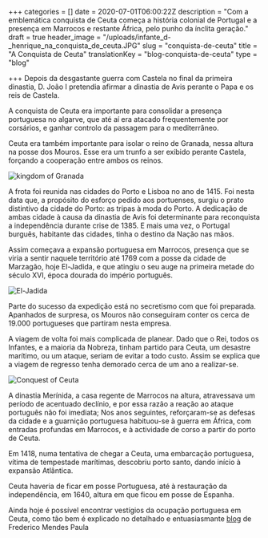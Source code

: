 +++
categories = []
date = 2020-07-01T06:00:22Z
description = "Com a emblemática conquista de Ceuta começa a história colonial de Portugal e a presença em Marrocos e restante África, pelo punho da ínclita geração."
draft = true
header_image = "/uploads/infante_d-_henrique_na_conquista_de_ceuta.JPG"
slug = "conquista-de-ceuta"
title = "A Conquista de Ceuta"
translationKey = "blog-conquista-de-ceuta"
type = "blog"

+++
Depois da desgastante guerra com Castela no final da primeira dinastia, D. João I pretendia afirmar a dinastia de Avis perante o Papa e os reis de Castela.

A conquista de Ceuta era importante para consolidar a presença portuguesa no algarve, que até aí era atacado frequentemente por corsários, e ganhar controlo da passagem para o mediterrâneo.

Ceuta era também importante para isolar o reino de Granada, nessa altura na posse dos Mouros. Esse era um trunfo a ser exibido perante Castela, forçando a cooperação entre ambos os reinos.

![ kingdom of Granada](/uploads/salida_de_la_familia_de_boabdil_de_la_alhambra.jpg " kingdom of Granada")

A frota foi reunida nas cidades do Porto e Lisboa no ano de 1415. Foi nesta data que, a propósito do esforço pedido aos portuenses, surgiu o prato distintivo da cidade do Porto: as tripas à moda do Porto. A dedicação de ambas cidade à causa da dinastia de Avis foi determinante para reconquista a independência durante crise de 1385. E mais uma vez, o Portugal burguês, habitante das cidades, tinha o destino da Nação nas mãos.

Assim começava a expansão portuguesa em Marrocos, presença que se viria a sentir naquele território até 1769 com a posse da cidade de Marzagão, hoje El-Jadida, e que atingiu o seu auge na primeira metade do século XVI, época dourada do império português.

![El-Jadida](/uploads/36352546552_6a3ed4aa95_eljadida.jpg "El-Jadida")

Parte do sucesso da expedição está no secretismo com que foi preparada. Apanhados de surpresa, os Mouros não conseguiram conter os cerca de 19.000 portugueses que partiram nesta empresa.

A viagem de volta foi mais complicada de planear. Dado que o Rei, todos os Infantes, e a maioria da Nobreza, tinham partido para Ceuta, um desastre marítimo, ou um ataque, seriam de evitar a todo custo. Assim se explica que a viagem de regresso tenha demorado cerca de um ano a realizar-se.

![Conquest of Ceuta](/uploads/unesco_world_heritage_site_-_walking_around_beautiful_oporto.jpg "Conquest of Ceuta")

A dinastia Merínida, a casa regente de Marrocos na altura, atravessava um período de acentuado declínio, e por essa razão a reação ao ataque português não foi imediata; Nos anos seguintes, reforçaram-se as defesas da cidade e a guarnição portuguesa habituou-se à guerra em África, com entradas profundas em Marrocos, e à actividade de corso a partir do porto de Ceuta.

Em 1418, numa tentativa de chegar a Ceuta, uma embarcação portuguesa, vítima de tempestade marítimas, descobriu porto santo, dando início à expansão Atlântica.

Ceuta haveria de ficar em posse Portuguesa, até à restauração da independência, em 1640, altura em que ficou em posse de Espanha.

Ainda hoje é possível encontrar vestígios da ocupação portuguesa em Ceuta, como tão bem é explicado no detalhado e entuasiasmante [blog](https://historiasdeportugalemarrocos.wordpress.com/2015/05/12/fortificacoes-portuguesas-de-ceuta/) de Frederico Mendes Paula